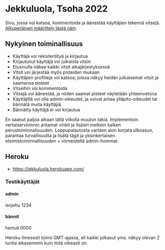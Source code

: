 # Jekkuluola, Tsoha 2022

Sivu, jossa voi katsoa, kommentoida ja äänestää käyttäjien tekemiä vitsejä. [Alkuperäinen määrittely tästä näin](/maarittelydokumentti.md).

## Nykyinen toiminallisuus

- Käyttäjä voi rekisteröityä ja kirjautua
- Kirjautunut käyttäjä voi julkaista vitsin
- Etusivulla näkee kaikki vitsit aikajärjestyksessä
- Vitsit voi järjestää myös pisteiden mukaan
- Käyttäjien profiileja voi katsoa, joissa näkyy heidän julkaisemat vitsit ja saamansa pisteet
- Vitseihin voi kommentoida
- Vitsejä voi äänestää, ja niiden saamat pisteet näytetään yhteenvetona
- Käyttäjillä voi olla admin-oikeudet, ja voivat antaa ylläpito-oikeudet tai bännätä muita käyttäjiä
- Bännätty käyttäjä ei voi kirjautua

En saanut paljoa aikaan tällä viikolla muuton takia. Implementoin vertaisarvioinnin antamat vinkit ja lisäsin melkein kaiken perustoiminnalisuuden. Loppupalautusta vartaen aion korjata ulkoasun, parantaa turvallisuutta ja lisätä tägit ja yksinkertaisen etsimistoiminnallisuuden + viimeistellä admin-hommat. 

## Heroku

- https://jekkuluola.herokuapp.com/

### Testikäyttäjät
#### admin
isojehu
1234

#### bännit
hemuli
0000

Heroku ilmesesti toimii GMT-ajassa, eli kaikki julkasut yms. näkyy olevan 2 tuntia aikasemmin kuin mitä oikeasti on.
